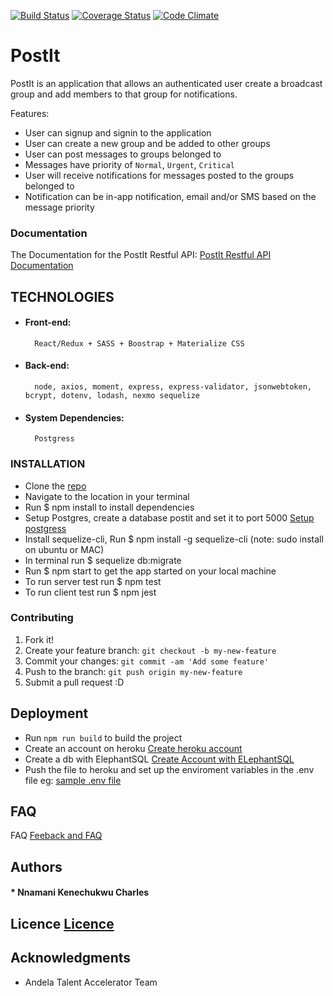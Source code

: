 [![Build Status](https://travis-ci.org/Kenec/PostIt.svg?branch=master)](https://travis-ci.org/Kenec/PostIt)
[![Coverage Status](https://coveralls.io/repos/github/Kenec/PostIt/badge.svg?branch=master)](https://coveralls.io/github/Kenec/PostIt?branch=master)
[![Code Climate](https://codeclimate.com/github/Kenec/PostIt/badges/gpa.svg)](https://codeclimate.com/github/Kenec/PostIt)

# PostIt

PostIt is an application that allows an authenticated user create a broadcast group and add members to that group for notifications. 

Features:
- User can signup and signin to the application
- User can create a new group and be added to other groups
- User can post messages to groups belonged to
- Messages have priority of `Normal`, `Urgent`, `Critical`
- User will receive notifications for messages posted to the groups belonged to 
- Notification can be in-app notification, email and/or SMS based on the message priority


### Documentation
The Documentation for the PostIt Restful API: 
[PostIt Restful API Documentation](http://docs.postit4.apiary.io)

## TECHNOLOGIES
* #### Front-end: 
        React/Redux + SASS + Boostrap + Materialize CSS
* #### Back-end:
        node, axios, moment, express, express-validator, jsonwebtoken, bcrypt, dotenv, lodash, nexmo sequelize
* #### System Dependencies: 
        Postgress

### INSTALLATION
  * Clone the [repo](https://github.com/Kenec/PostIt.git)
  * Navigate to the location in your terminal
  * Run $ npm install to install dependencies
  * Setup Postgres, create a database postit and set it to port 5000 [Setup postgress](http://certek.com/kb4/install-server-postgresql-and-pgadmin-on-windows/)
  * Install sequelize-cli, Run $ npm install -g sequelize-cli (note: sudo install on ubuntu or MAC)
  * In terminal run $ sequelize db:migrate
  * Run $ npm start to get the app started on your local machine
  * To run server test run $ npm test
  * To run client test run $ npm jest

### Contributing
1. Fork it!
2. Create your feature branch: `git checkout -b my-new-feature`
3. Commit your changes: `git commit -am 'Add some feature'`
4. Push to the branch: `git push origin my-new-feature`
5. Submit a pull request :D

## Deployment

* Run  `npm run build` to build the project
* Create an account on heroku [Create heroku account](https://www.heroku.com/)
* Create a db with ElephantSQL [Create Account with ELephantSQL](https://www.elephantsql.com/docs/)
* Push the file to heroku and set up the enviroment variables in the .env file eg: [sample .env file](https://github.com/Kenec/PostIt/blob/master/sample%20env%20file)

## FAQ
FAQ [Feeback and FAQ](https://github.com/Kenec/PostIt/issues)

## Authors

#### * Nnamani Kenechukwu Charles 

## Licence [Licence](https://github.com/Kenec/PostIt/blob/master/LICENSE)

## Acknowledgments

* Andela Talent Accelerator Team

